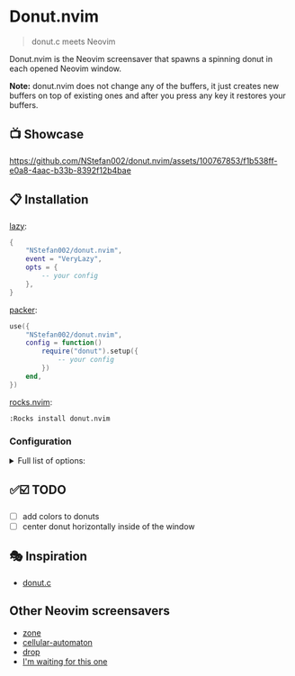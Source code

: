 # Donut.nvim

> donut.c meets Neovim

Donut.nvim is the Neovim screensaver that spawns a spinning donut in each opened Neovim window.

**Note:** donut.nvim does not change any of the buffers, it just creates new buffers on top of existing ones
and after you press any key it restores your buffers.

## 📺 Showcase


https://github.com/NStefan002/donut.nvim/assets/100767853/f1b538ff-e0a8-4aac-b33b-8392f12b4bae



## 📋 Installation

[lazy](https://github.com/folke/lazy.nvim):

```lua
{
    "NStefan002/donut.nvim",
    event = "VeryLazy",
    opts = {
        -- your config
    },
}
```

[packer](https://github.com/wbthomason/packer.nvim):

```lua
use({
    "NStefan002/donut.nvim",
    config = function()
        require("donut").setup({
            -- your config
        })
    end,
})
```

[rocks.nvim](https://github.com/nvim-neorocks/rocks.nvim):

`:Rocks install donut.nvim`

### Configuration

<details>
    <summary>Full list of options:</summary>

```lua
{
    timeout = 60,
    sync_donuts = false,
}
```
</details>

## ✅☑️ TODO
- [ ] add colors to donuts
- [ ] center donut horizontally inside of the window

## 🎭 Inspiration
- [donut.c](https://www.a1k0n.net/2011/07/20/donut-math.html)

## Other Neovim screensavers
- [zone](https://github.com/tamton-aquib/zone.nvim)
- [cellular-automaton](https://github.com/Eandrju/cellular-automaton.nvim)
- [drop](https://github.com/folke/drop.nvim)
- [I'm waiting for this one](https://www.reddit.com/r/neovim/comments/1bsebep/raining_inside_neovim/)
